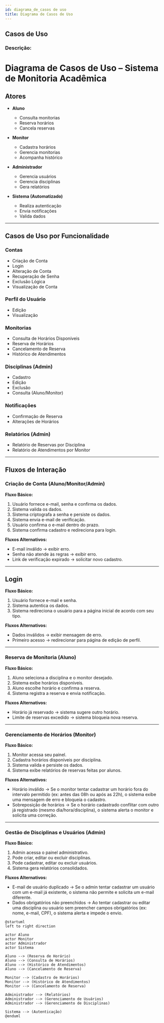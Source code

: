 ```yaml
---
id: diagrama_de_casos de uso
title: Diagrama de Casos de Uso
---
```


## Casos de Uso

### Descrição:

#  Diagrama de Casos de Uso – Sistema de Monitoria Acadêmica

##  Atores
- **Aluno**
    - Consulta monitorias
    - Reserva horários
    - Cancela reservas

- **Monitor**
    - Cadastra horários
    - Gerencia monitorias
    - Acompanha histórico

- **Administrador**
    - Gerencia usuários
    - Gerencia disciplinas
    - Gera relatórios

- **Sistema (Automatizado)**
    - Realiza autenticação
    - Envia notificações
    - Valida dados

---

##  Casos de Uso por Funcionalidade

###  Contas
- Criação de Conta
- Login
- Alteração de Conta
- Recuperação de Senha
- Exclusão Lógica
- Visualização de Conta

###  Perfil do Usuário
- Edição
- Visualização

###  Monitorias
- Consulta de Horários Disponíveis
- Reserva de Horários
- Cancelamento de Reserva
- Histórico de Atendimentos

###  Disciplinas (Admin)
- Cadastro
- Edição
- Exclusão
- Consulta (Aluno/Monitor)

###  Notificações
- Confirmação de Reserva
- Alterações de Horários

###  Relatórios (Admin)
- Relatório de Reservas por Disciplina
- Relatório de Atendimentos por Monitor

---

## Fluxos de Interação

###  Criação de Conta (Aluno/Monitor/Admin)

**Fluxo Básico:**
1. Usuário fornece e-mail, senha e confirma os dados.
2. Sistema valida os dados.
3. Sistema criptografa a senha e persiste os dados.
4. Sistema envia e-mail de verificação.
5. Usuário confirma o e-mail dentro do prazo.
6. Sistema confirma cadastro e redireciona para login.

**Fluxos Alternativos:**
- E-mail inválido → exibir erro.
- Senha não atende às regras → exibir erro.
- Link de verificação expirado → solicitar novo cadastro.

---

## Login

**Fluxo Básico:**
1. Usuário fornece e-mail e senha.
2. Sistema autentica os dados.
3. Sistema redireciona o usuário para a página inicial de acordo com seu tipo.

**Fluxos Alternativos:**
- Dados inválidos → exibir mensagem de erro.
- Primeiro acesso → redirecionar para página de edição de perfil.

---

### Reserva de Monitoria (Aluno)

**Fluxo Básico:**
1. Aluno seleciona a disciplina e o monitor desejado.
2. Sistema exibe horários disponíveis.
3. Aluno escolhe horário e confirma a reserva.
4. Sistema registra a reserva e envia notificação.

**Fluxos Alternativos:**
- Horário já reservado → sistema sugere outro horário.
- Limite de reservas excedido → sistema bloqueia nova reserva.

---

###  Gerenciamento de Horários (Monitor)

**Fluxo Básico:**
1. Monitor acessa seu painel.
2. Cadastra horários disponíveis por disciplina.
3. Sistema valida e persiste os dados.
4. Sistema exibe relatórios de reservas feitas por alunos.

**Fluxos Alternativos:**
- Horário inválido → Se o monitor tentar cadastrar um horário fora do intervalo permitido (ex: antes das 08h ou após as 22h), o sistema exibe uma mensagem de erro e bloqueia o cadastro.
- Sobreposição de horários → Se o horário cadastrado conflitar com outro já registrado (mesmo dia/hora/disciplina), o sistema alerta o monitor e solicita uma correção.

---

###  Gestão de Disciplinas e Usuários (Admin)

**Fluxo Básico:**
1. Admin acessa o painel administrativo.
2. Pode criar, editar ou excluir disciplinas.
3. Pode cadastrar, editar ou excluir usuários.
4. Sistema gera relatórios consolidados.


**Fluxos Alternativos:**
- E-mail de usuário duplicado → Se o admin tentar cadastrar um usuário com um e-mail já existente, o sistema não permite e solicita um e-mail diferente.
- Dados obrigatórios não preenchidos → Ao tentar cadastrar ou editar uma disciplina ou usuário sem preencher campos obrigatórios (ex: nome, e-mail, CPF), o sistema alerta e impede o envio.

```plantuml
@startuml
left to right direction

actor Aluno
actor Monitor
actor Administrador
actor Sistema

Aluno --> (Reserva de Horário)
Aluno --> (Consulta de Horários)
Aluno --> (Histórico de Atendimentos)
Aluno --> (Cancelamento de Reserva)

Monitor --> (Cadastro de Horários)
Monitor --> (Histórico de Atendimentos)
Monitor --> (Cancelamento de Reserva)

Administrador --> (Relatórios)
Administrador --> (Gerenciamento de Usuários)
Administrador --> (Gerenciamento de Disciplinas)

Sistema --> (Autenticação)
@enduml
```
